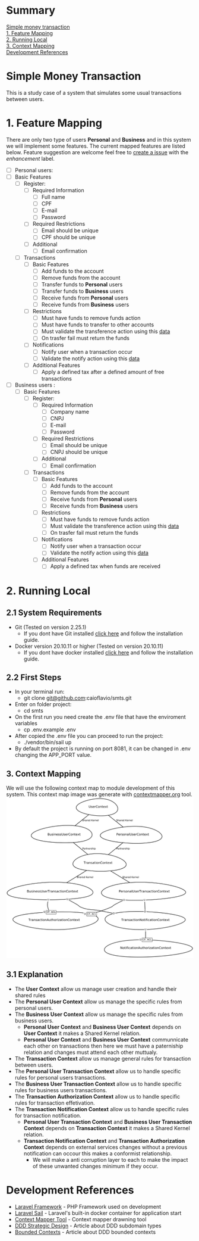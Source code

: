 # Summary

[Simple money transaction](#simple-money-transaction)  
[1. Feature Mapping](#1-feature-mapping)  
[2. Running Local](#2-running-local)  
[3. Context Mapping](#3-context-mapping)  
[Development References](#development-references)

# Simple Money Transaction

This is a study case of a system that simulates some usual transactions between users. 

# 1. Feature Mapping

There are only two type of users **Personal** and **Business** and in this system we will implement some features. The current mapped features are listed below. Feature suggestion are welcome feel free to [create a issue](https://github.com/CaioFlavio/simple-money-transaction-system/issues/new) with the _enhancement_ label.

- [ ]  Personal users:
  - [ ] Basic Features
    - [ ] Register:
      - [ ] Required Information
        - [ ] Full name
        - [ ] CPF 
        - [ ] E-mail
        - [ ] Password
      - [ ] Required Restrictions
        - [ ] Email should be unique 
        - [ ] CPF should be unique
      - [ ] Additional
        - [ ] Email confirmation
    - [ ] Transactions
      - [ ] Basic Features
        - [ ] Add funds to the account
        - [ ] Remove funds from the account
        - [ ] Transfer funds to **Personal** users
        - [ ] Transfer funds to **Business** users
        - [ ] Receive funds from **Personal** users
        - [ ] Receive funds from **Business** users
      - [ ] Restrictions
        - [ ] Must have funds to remove funds action
        - [ ] Must have funds to transfer to other accounts
        - [ ] Must validate the transference action using this [data](https://run.mocky.io/v3/8fafdd68-a090-496f-8c9a-3442cf30dae6)
        - [ ] On trasfer fail must return the funds
      - [ ] Notifications
        - [ ] Notify user when a transaction occur
        - [ ] Validate the notify action using this [data](http://o4d9z.mocklab.io/notify)
      - [ ] Additional Features
        - [ ] Apply a defined tax after a defined amount of free transactions

- [ ] Business users :
  - [ ] Basic Features
    - [ ] Register:
      - [ ] Required Information
        - [ ] Company name
        - [ ] CNPJ 
        - [ ] E-mail
        - [ ] Password
      - [ ] Required Restrictions
        - [ ] Email should be unique 
        - [ ] CNPJ should be unique
      - [ ] Additional
        - [ ] Email confirmation
    - [ ] Transactions
      - [ ] Basic Features
        - [ ] Add funds to the account
        - [ ] Remove funds from the account
        - [ ] Receive funds from **Personal** users
        - [ ] Receive funds from **Business** users
      - [ ] Restrictions
        - [ ] Must have funds to remove funds action
        - [ ] Must validate the transference action using this [data](https://run.mocky.io/v3/8fafdd68-a090-496f-8c9a-3442cf30dae6)
        - [ ] On trasfer fail must return the funds
      - [ ] Notifications
        - [ ] Notify user when a transaction occur
        - [ ] Validate the notify action using this [data](http://o4d9z.mocklab.io/notify)
      - [ ] Additional Features
        - [ ] Apply a defined tax when funds are received

# 2. Running Local

## 2.1 System Requirements
  - Git (Tested on version 2.25.1)
    -  If you dont have Git installed [click here](https://git-scm.com/book/en/v2/Getting-Started-Installing-Git) and follow the installation guide.
  - Docker version 20.10.11 or higher (Tested on version 20.10.11)
    - If you dont have docker installed [click here](https://docs.docker.com/engine/install/) and follow the installation guide.

## 2.2 First Steps
  - In your terminal run:
    - git clone git@github.com:caioflavio/smts.git
  - Enter on folder project: 
    - cd smts 
  - On the first run you need create the .env file that have the enviroment variables
    - cp .env.example .env
  - After copied the .env file you can proceed to run the project:
    - ./vendor/bin/sail up
  - By default the project is running on port 8081, it can be changed in .env changing the APP_PORT value.

## 3. Context Mapping
  We will use the following context map to module development of this system. This context map image was generate with [contextmapper.org](https://contextmapper.org/) tool.
  ![SMTS Context Map](SMTS_ContextMap.png)

## 3.1 Explanation
  - The **User Context** allow us manage user creation and handle their shared rules
  - The **Personal User Context** allow us manage the specific rules from personal users.
  - The **Business User Context** allow us manage the specific rules from business users.
    - **Personal User Context** and **Business User Context** depends on **User Context** it makes a Shared Kernel relation.
    - **Personal User Context** and **Business User Context** communnicate each other on transactions then here we must have a paterniship relation and changes must attend each other muttualy.
  - The **Transaction Context** allow us manage general rules for transaction between users.
  - The **Personal User Transaction Context** allow us to handle specific rules for personal users transactions.
  - The **Business User Transaction Context** allow us to handle specific rules for business users transactions.
  - The **Transaction Authorization Context** allow us to handle specific rules for transaction effetivation.
  - The **Transaction Notification Context** allow us to handle specific rules for transaction notification.
      - **Personal User Transaction Context** and **Business User Transaction Context** depends on **Transaction Context** it makes a Shared Kernel relation.
      - **Transaction Notification Context** and **Transaction Authorization Context** depends on external services changes without a previous notification can occour this makes a conformist relationship.
        - We will make a anti corruption layer to each to make the impact of these unwanted changes minimum if they occur.

# Development References
 - [Laravel Framework](https://laravel.com/docs/8.x/installation) - PHP Framework used on development
 - [Laravel Sail](https://laravel.com/docs/8.x/sail) - Laravel's built-in docker container for application start 
 - [Context Mapper Tool](https://contextmapper.org/) - Context mapper drawning tool
 - [DDD Strategic Design](https://blog.jonathanoliver.com/ddd-strategic-design-core-supporting-and-generic-subdomains/) - Article about DDD subdomain types
 - [Bounded Contexts](https://www.eduardopires.net.br/2016/03/ddd-bounded-context/) - Article about DDD bounded contexts